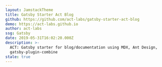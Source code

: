 ```yaml
---
layout: JamstackTheme
title: Gatsby Starter Act Blog
github: https://github.com/act-labs/gatsby-starter-act-blog
demo: https://act-labs.github.io
author: act-labs
ssg: Gatsby
date: 2019-05-31T16:02:20.000Z
description: >-
  ACT: Gatsby starter for blog/documentation using MDX, Ant Design,
  gatsby-plugin-combine
stale: true
---
```

